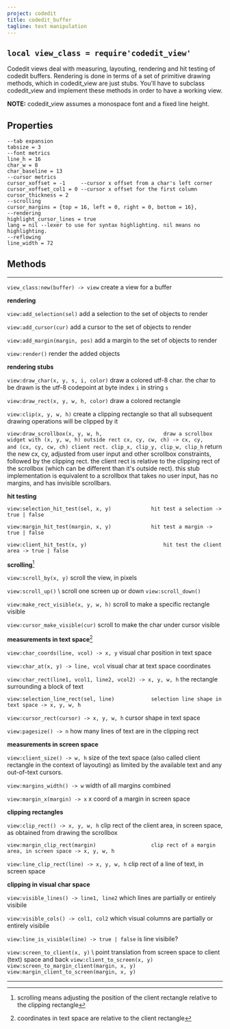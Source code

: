 ```yaml
---
project: codedit
title: codedit_buffer
tagline: text manipulation
---
```


<div class="bg bg-matrix"></div>

## `local view_class = require'codedit_view'`

Codedit views deal with measuring, layouting, rendering and hit testing of codedit buffers.
Rendering is done in terms of a set of primitive drawing methods, which in codedit_view are just stubs.
You'll have to subclass codedit_view and implement these methods in order to have a working view.

__NOTE:__ codedit_view assumes a monospace font and a fixed line height.

## Properties

~~~
--tab expansion
tabsize = 3
--font metrics
line_h = 16
char_w = 8
char_baseline = 13
--cursor metrics
cursor_xoffset = -1     --cursor x offset from a char's left corner
cursor_xoffset_col1 = 0 --cursor x offset for the first column
cursor_thickness = 2
--scrolling
cursor_margins = {top = 16, left = 0, right = 0, bottom = 16},
--rendering
highlight_cursor_lines = true
lang = nil --lexer to use for syntax highlighting. nil means no highlighting.
--reflowing
line_width = 72
~~~

## Methods

-------------------------------------------- -------------------------------------------
`view_class:new(buffer) -> view`					create a view for a buffer

__rendering__

`view:add_selection(sel)`							add a selection to the set of objects to render

`view:add_cursor(cur)`								add a cursor to the set of objects to render

`view:add_margin(margin, pos)`					add a margin to the set of objects to render

`view:render()`										render the added objects

__rendering stubs__

`view:draw_char(x, y, s, i, color)`				draw a colored utf-8 char.
															the char to be drawn is the utf-8 codepoint
															at byte index `i` in string `s`

`view:draw_rect(x, y, w, h, color)`				draw a colored rectangle

`view:clip(x, y, w, h)`								create a clipping rectangle so that
															all subsequent drawing operations
															will be clipped by it

`view:draw_scrollbox(x, y, w, h,					draw a scrollbox widget with (x, y, w, h) outside rect
	cx, cy, cw, ch) -> cx, cy, 				 	and (cx, cy, cw, ch) client rect.
	clip_x, clip_y, clip_w, clip_h`				return the new cx, cy, adjusted from user input and other
															scrollbox constraints, followed by the clipping rect.
															the client rect is relative to the clipping rect of
															the scrollbox (which can be different than it's outside rect).
															this stub implementation is equivalent to a scrollbox that
															takes no user input, has no margins, and has invisible scrollbars.

__hit testing__

`view:selection_hit_test(sel, x, y)				hit test a selection
	-> true | false`

`view:margin_hit_test(margin, x, y)				hit test a margin
	-> true | false`

`view:client_hit_test(x, y) 						hit test the client area
	-> true | false`


__scrolling__[^scrolling]


`view:scroll_by(x, y)`								scroll the view, in pixels

`view:scroll_up()` \									scroll one screen up or down
`view:scroll_down()`

`view:make_rect_visible(x, y, w, h)`			scroll to make a specific rectangle visible

`view:cursor_make_visible(cur)`					scroll to make the char under cursor visible

__measurements in text space__[^text-space]

`view:char_coords(line, vcol) -> x, y`			visual char position in text space

`view:char_at(x, y) -> line, vcol`				visual char at text space coordinates

`view:char_rect(line1, vcol1,
	line2, vcol2) -> x, y, w, h`					the rectangle surrounding a block of text

`view:selection_line_rect(sel, line) 			selection line shape in text space
	-> x, y, w, h`

`view:cursor_rect(cursor) -> x, y, w, h`		cursor shape in text space

`view:pagesize() -> n`								how many lines of text are in the clipping rect

__measurements in screen space__

`view:client_size() -> w, h`						size of the text space (also called client rectangle
															in the context of layouting) as limited by the available
															text and any out-of-text cursors.

`view:margins_width() -> w` 						width of all margins combined

`view:margin_x(margin) -> x`						x coord of a margin in screen space

__clipping rectangles__

`view:clip_rect() -> x, y, w, h` 				clip rect of the client area, in screen space,
															as obtained from drawing the scrollbox

`view:margin_clip_rect(margin)					clip rect of a margin area, in screen space
	-> x, y, w, h`

`view:line_clip_rect(line) -> x, y, w, h`		clip rect of a line of text, in screen space

__clipping in visual char space__

`view:visible_lines() -> line1, line2`			which lines are partially or entirely visibile

`view:visible_cols() -> col1, col2`				which visual columns are partially or entirely visibile

`view:line_is_visible(line) -> true | false`	is line visibile?

`view:screen_to_client(x, y)` \					point translation from screen space to client (text) space and back
`view:client_to_screen(x, y)` \
`view:screen_to_margin_client(margin, x, y)` \
`view:margin_client_to_screen(margin, x, y)`

-------------------------------------------- -------------------------------------------


[^scrolling]: scrolling means adjusting the position of the client rectangle relative to the clipping rectangle
[^text-space]: coordinates in text space are relative to the client rectangle
